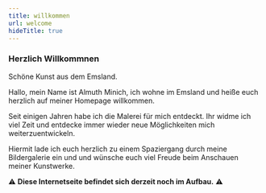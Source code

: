 ```yaml
---
title: willkommen
url: welcome
hideTitle: true
---
```


### Herzlich Willkommnen

Schöne Kunst aus dem Emsland.

Hallo, mein Name ist Almuth Minich, ich wohne im Emsland und heiße euch herzlich auf meiner Homepage willkommen.

Seit einigen Jahren habe ich die Malerei für mich entdeckt. Ihr widme ich viel Zeit und entdecke immer wieder neue Möglichkeiten mich weiterzuentwickeln. 

Hiermit lade ich euch herzlich zu einem Spaziergang durch meine Bildergalerie ein und und wünsche euch viel Freude beim Anschauen meiner Kunstwerke. 

:warning: **Diese Internetseite befindet sich derzeit noch im Aufbau.** :warning:
